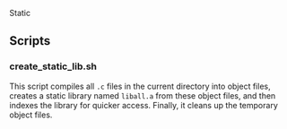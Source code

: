 Static

## Scripts

### create_static_lib.sh

This script compiles all `.c` files in the current directory into object files, creates a static library named `liball.a` from these object files, and then indexes the library for quicker access. Finally, it cleans up the temporary object files.
